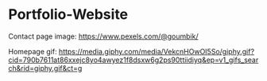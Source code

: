 # Portfolio-Website

Contact page image: https://www.pexels.com/@goumbik/


Homepage gif: https://media.giphy.com/media/VekcnHOwOI5So/giphy.gif?cid=790b7611at86xxejc8yo4awyez1f8dsxw6g2ps90ttiidiyq&ep=v1_gifs_search&rid=giphy.gif&ct=g

